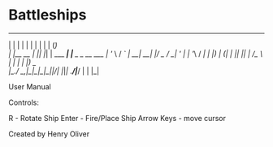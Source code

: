 # Battleships

 _           _   _   _           _     _     
| |         | | | | | |         | |   (_)        
| |__   __ _| |_| |_| | ___  ___| |__  _ _ __  ___ 
| '_ \ / _` | __| __| |/ _ \/ __| '_ \| | '_\ / __|
| |_) | (_| | |_| |_| |  __/\__ \ | | | | |_) \__ \
|_.__/ \__,_|\__|\__|_|\___||___/_| |_|_| .__/|___/
                                        | |
                                        |_|
										
User Manual

Controls:

R - Rotate Ship
Enter - Fire/Place Ship
Arrow Keys - move cursor

Created by Henry Oliver
